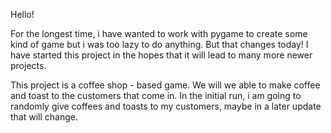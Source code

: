 Hello!

For the longest time, i have wanted to work with pygame to create some kind of game but i was too lazy to do anything. But that changes today! I have started this project in the hopes that it will lead to many more newer projects.

This project is a coffee shop - based game. We will we able to make coffee and toast to the customers that come in. In the initial run, i am going to randomly give coffees and toasts to my customers, maybe in a later update that will change.
